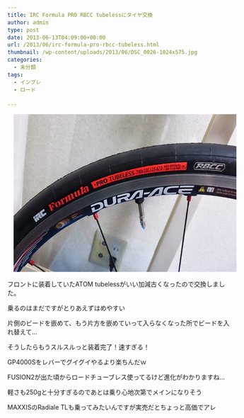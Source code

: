 ```yaml
---
title: IRC Formula PRO RBCC tubelessにタイヤ交換
author: admin
type: post
date: 2013-06-13T04:09:00+00:00
url: /2013/06/irc-formula-pro-rbcc-tubeless.html
thumbnail: /wp-content/uploads/2013/06/DSC_0026-1024x575.jpg
categories:
  - 未分類
tags:
  - インプレ
  - ロード

---
```

<div class="separator" style="clear: both; text-align: center;">
  <a href="/wp-content/uploads/2013/06/DSC_0026-1024x575.jpg" imageanchor="1" style="margin-left: 1em; margin-right: 1em;"><img border="0" src="/wp-content/uploads/2013/06/DSC_0026-1024x575.jpg" height="356" width="640" /></a>
</div>

フロントに装着していたATOM tubelessがいい加減古くなったので交換しました。

乗るのはまだですがとりあえずはめやすい

片側のビードを嵌めて、もう片方を嵌めていって入らなくなった所でビードを入れ替えて…

そうしたらもうスルスルっと装着完了！速すぎる！

GP4000Sをレバーでグイグイやるより楽ちんだｗ

FUSION2が出た頃からロードチューブレス使ってるけど進化がわかりますね…

軽さも250gと十分すぎるのであとは乗り心地次第でメインになりそう

MAXXISのRadiale TLも乗ってみたいんですが実売だとちょっと高価でアレ

